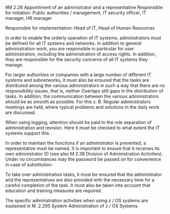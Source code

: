 #M 2.26 Appointment of an administrator and a representative
Responsible for initiation: Public authorities / management, IT security officer, IT manager, HR manager

Responsible for implementation: Head of IT, Head of Human Resources

In order to enable the orderly operation of IT systems, administrators must be defined for all IT systems and networks. In addition to general administration work, you are responsible in particular for user administration, including the administration of access rights. In addition, they are responsible for the security concerns of all IT systems they manage.

For larger authorities or companies with a large number of different IT systems and subnetworks, it must also be ensured that the tasks are distributed among the various administrators in such a way that there are no responsibility issues, that is, neither Overlaps still gaps in the distribution of tasks. In addition, the communication between the various administrators should be as smooth as possible. For this z. B. Regular administrators meetings are held, where typical problems and solutions in the daily work are discussed.

When using logging, attention should be paid to the role separation of administration and revision. Here it must be checked to what extent the IT systems support this.

In order to maintain the functions if an administrator is prevented, a representative must be named. It is important to ensure that it receives its own administrator ID (see also M 2.38 Division of Administration Activities). Under no circumstances may the password be passed on for convenience in case of substitution.

To take over administration tasks, it must be ensured that the administrator and the representatives are also provided with the necessary time for a careful completion of the task. It must also be taken into account that education and training measures are required.

The specific administration activities when using z / OS systems are explained in M .2.295 System Administration of z / OS Systems.



